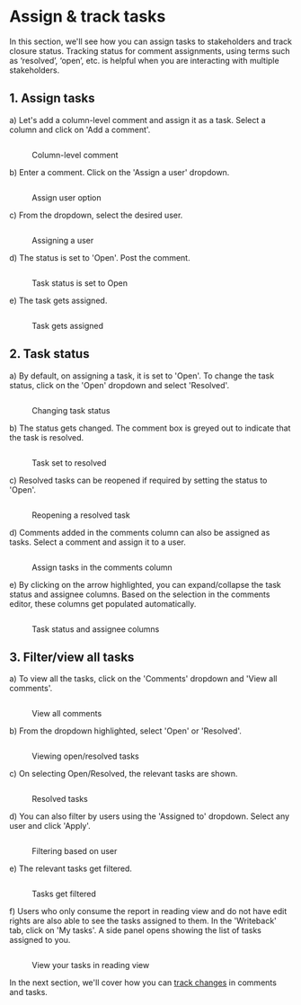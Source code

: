 # Assign & track tasks

In this section, we'll see how you can assign tasks to stakeholders and track closure status. Tracking status for comment assignments, using terms such as ‘resolved’, ‘open’, etc. is helpful when you are interacting with multiple stakeholders. &#x20;

## 1. Assign tasks

a) Let's add a column-level comment and assign it as a task. Select a column and click on 'Add a comment'.

<figure><img src="../../../.gitbook/assets/8.2.22 assign tasks.png" alt=""><figcaption><p>Column-level comment</p></figcaption></figure>

b) Enter a comment. Click on the 'Assign a user' dropdown.

<figure><img src="../../../.gitbook/assets/8.2.23 assign tasks.png" alt=""><figcaption><p>Assign user option</p></figcaption></figure>

c) From the dropdown, select the desired user.

<figure><img src="../../../.gitbook/assets/8.2.24 assign tasks.png" alt=""><figcaption><p>Assigning a user</p></figcaption></figure>

d) The status is set to 'Open'. Post the comment.

<figure><img src="../../../.gitbook/assets/8.2.25 assign tasks.png" alt=""><figcaption><p>Task status is set to Open</p></figcaption></figure>

e) The task gets assigned.

<figure><img src="../../../.gitbook/assets/8.2.26 assign tasks.png" alt=""><figcaption><p>Task gets assigned</p></figcaption></figure>

## 2. Task status

a) By default, on assigning a task, it is set to 'Open'. To change the task status, click on the 'Open' dropdown and select 'Resolved'.&#x20;

<figure><img src="../../../.gitbook/assets/8.2.30 assign tasks.png" alt=""><figcaption><p>Changing task status</p></figcaption></figure>

b) The status gets changed. The comment box is greyed out to indicate that the task is resolved.&#x20;

<figure><img src="../../../.gitbook/assets/8.2.31 assign tasks.png" alt=""><figcaption><p>Task set to resolved</p></figcaption></figure>

c) Resolved tasks can be reopened if required by setting the status to 'Open'.

<figure><img src="../../../.gitbook/assets/8.2.32 assign tasks.png" alt=""><figcaption><p>Reopening a resolved task</p></figcaption></figure>

d) Comments added in the comments column can also be assigned as tasks. Select a comment and assign it to a user.

<figure><img src="../../../.gitbook/assets/8.2.44 assign tasks.png" alt=""><figcaption><p>Assign tasks in the comments column</p></figcaption></figure>

e) By clicking on the arrow highlighted, you can expand/collapse the task status and assignee columns. Based on the selection in the comments editor, these columns get populated automatically.

<figure><img src="../../../.gitbook/assets/8.2.45 assign tasks.png" alt=""><figcaption><p>Task status and assignee columns</p></figcaption></figure>

## 3. Filter/view all tasks

a) To view all the tasks, click on the 'Comments' dropdown and 'View all comments'.

<figure><img src="../../../.gitbook/assets/8.2.28 assign tasks.png" alt=""><figcaption><p>View all comments</p></figcaption></figure>

b) From the dropdown highlighted, select 'Open' or 'Resolved'.

<figure><img src="../../../.gitbook/assets/8.2.29 assign tasks.png" alt=""><figcaption><p>Viewing open/resolved tasks</p></figcaption></figure>

c) On selecting Open/Resolved, the relevant tasks are shown.&#x20;

<figure><img src="../../../.gitbook/assets/8.2.33 assign tasks.png" alt=""><figcaption><p>Resolved tasks</p></figcaption></figure>

d) You can also filter by users using the 'Assigned to' dropdown. Select any user and click 'Apply'.

<figure><img src="../../../.gitbook/assets/8.2.34 assign tasks.png" alt=""><figcaption><p>Filtering based on user</p></figcaption></figure>

e) The relevant tasks get filtered.

<figure><img src="../../../.gitbook/assets/8.2.35 assign tasks.png" alt=""><figcaption><p>Tasks get filtered</p></figcaption></figure>

f) Users who only consume the report in reading view and do not have edit rights are also able to see the tasks assigned to them. In the 'Writeback' tab, click on 'My tasks'. A side panel opens showing the list of tasks assigned to you.

<figure><img src="../../../.gitbook/assets/8.2.27 assign tasks.png" alt=""><figcaption><p>View your tasks in reading view</p></figcaption></figure>



In the next section, we'll cover how you can [track changes](track-changes.md) in comments and tasks.
